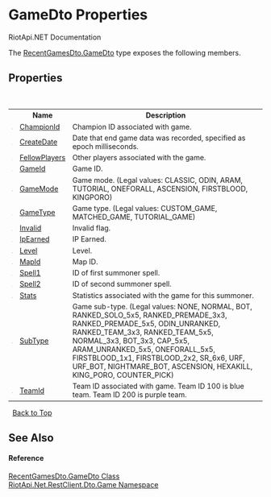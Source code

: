 # GameDto Properties
RiotApi.NET Documentation 

The <a href="ca940ab4-a2c1-e5bd-a95d-1ef1c96be808">RecentGamesDto.GameDto</a> type exposes the following members.


## Properties
&nbsp;<table><tr><th></th><th>Name</th><th>Description</th></tr><tr><td>![Public property](media/pubproperty.gif "Public property")</td><td><a href="15379785-cb2f-6cf3-9d6b-8db35128ff6e">ChampionId</a></td><td>
Champion ID associated with game.</td></tr><tr><td>![Public property](media/pubproperty.gif "Public property")</td><td><a href="6f34d08b-5b23-0eef-7c0c-06de0d885de7">CreateDate</a></td><td>
Date that end game data was recorded, specified as epoch milliseconds.</td></tr><tr><td>![Public property](media/pubproperty.gif "Public property")</td><td><a href="0be967c2-3227-f64a-b606-3a41ec59475e">FellowPlayers</a></td><td>
Other players associated with the game.</td></tr><tr><td>![Public property](media/pubproperty.gif "Public property")</td><td><a href="5780ee83-da33-b44d-dc82-99c4a87a6696">GameId</a></td><td>
Game ID.</td></tr><tr><td>![Public property](media/pubproperty.gif "Public property")</td><td><a href="477bff08-1b89-1a96-2d6c-643c13afc33d">GameMode</a></td><td>
Game mode. (Legal values: CLASSIC, ODIN, ARAM, TUTORIAL, ONEFORALL, ASCENSION, FIRSTBLOOD, KINGPORO)</td></tr><tr><td>![Public property](media/pubproperty.gif "Public property")</td><td><a href="8d9ac0eb-d4d5-b946-cd39-7cbb55f252bc">GameType</a></td><td>
Game type. (Legal values: CUSTOM_GAME, MATCHED_GAME, TUTORIAL_GAME)</td></tr><tr><td>![Public property](media/pubproperty.gif "Public property")</td><td><a href="1128a567-91f7-0410-5485-3e549527600d">Invalid</a></td><td>
Invalid flag.</td></tr><tr><td>![Public property](media/pubproperty.gif "Public property")</td><td><a href="f2e41780-03ef-a7d1-d1b3-37f9c1704851">IpEarned</a></td><td>
IP Earned.</td></tr><tr><td>![Public property](media/pubproperty.gif "Public property")</td><td><a href="960e0e1b-067f-67e6-9a30-e4401e8bc559">Level</a></td><td>
Level.</td></tr><tr><td>![Public property](media/pubproperty.gif "Public property")</td><td><a href="23d4a0fd-9a5d-ea3e-4e30-fa87d32490c1">MapId</a></td><td>
Map ID.</td></tr><tr><td>![Public property](media/pubproperty.gif "Public property")</td><td><a href="737d33c4-f4d9-5fcc-7701-69a14c4ca763">Spell1</a></td><td>
ID of first summoner spell.</td></tr><tr><td>![Public property](media/pubproperty.gif "Public property")</td><td><a href="612fa422-cfc4-5de3-ca6c-b84c57920230">Spell2</a></td><td>
ID of second summoner spell.</td></tr><tr><td>![Public property](media/pubproperty.gif "Public property")</td><td><a href="bc805514-07d0-f1ed-01d8-30441659a954">Stats</a></td><td>
Statistics associated with the game for this summoner.</td></tr><tr><td>![Public property](media/pubproperty.gif "Public property")</td><td><a href="abb42690-2bf6-a94b-06fe-62bdd0cac268">SubType</a></td><td>
Game sub-type. (Legal values: NONE, NORMAL, BOT, RANKED_SOLO_5x5, RANKED_PREMADE_3x3, RANKED_PREMADE_5x5, ODIN_UNRANKED, RANKED_TEAM_3x3, RANKED_TEAM_5x5, NORMAL_3x3, BOT_3x3, CAP_5x5, ARAM_UNRANKED_5x5, ONEFORALL_5x5, FIRSTBLOOD_1x1, FIRSTBLOOD_2x2, SR_6x6, URF, URF_BOT, NIGHTMARE_BOT, ASCENSION, HEXAKILL, KING_PORO, COUNTER_PICK)</td></tr><tr><td>![Public property](media/pubproperty.gif "Public property")</td><td><a href="92930b75-6407-f2d5-4210-273cdc582eb1">TeamId</a></td><td>
Team ID associated with game. Team ID 100 is blue team. Team ID 200 is purple team.</td></tr></table>&nbsp;
<a href="#gamedto-properties">Back to Top</a>

## See Also


#### Reference
<a href="ca940ab4-a2c1-e5bd-a95d-1ef1c96be808">RecentGamesDto.GameDto Class</a><br /><a href="8f950157-2c97-623b-3bf4-ac8c4c87be7b">RiotApi.Net.RestClient.Dto.Game Namespace</a><br />